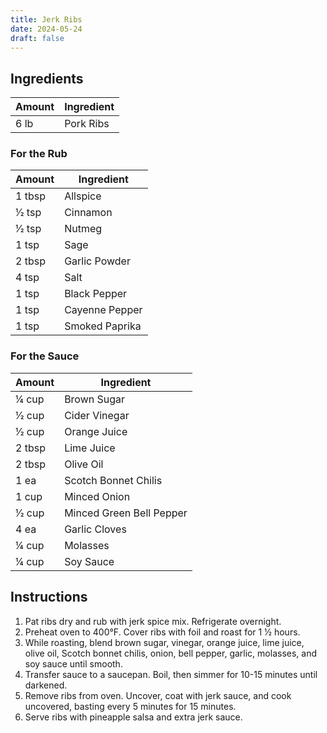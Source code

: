 ```yaml
---
title: Jerk Ribs
date: 2024-05-24
draft: false
---
```


## Ingredients

| Amount | Ingredient |
|--------|------------|
| 6 lb   | Pork Ribs  |

### For the Rub

| Amount  | Ingredient     |
|---------|----------------|
| 1 tbsp  | Allspice       |
| 1⁄2 tsp | Cinnamon       |
| 1⁄2 tsp | Nutmeg         |
| 1 tsp   | Sage           |
| 2 tbsp  | Garlic Powder  |
| 4 tsp   | Salt           |
| 1 tsp   | Black Pepper   |
| 1 tsp   | Cayenne Pepper |
| 1 tsp   | Smoked Paprika |

### For the Sauce

| Amount  | Ingredient               |
|---------|--------------------------|
| 1⁄4 cup | Brown Sugar              |
| 1⁄2 cup | Cider Vinegar            |
| 1⁄2 cup | Orange Juice             |
| 2 tbsp  | Lime Juice               |
| 2 tbsp  | Olive Oil                |
| 1 ea    | Scotch Bonnet Chilis     |
| 1 cup   | Minced Onion             |
| 1⁄2 cup | Minced Green Bell Pepper |
| 4 ea    | Garlic Cloves            |
| 1⁄4 cup | Molasses                 |
| 1⁄4 cup | Soy Sauce                |

## Instructions

1. Pat ribs dry and rub with jerk spice mix. Refrigerate overnight.
2. Preheat oven to 400°F. Cover ribs with foil and roast for 1 1⁄2 hours.
3. While roasting, blend brown sugar, vinegar, orange juice, lime juice, olive oil, Scotch bonnet chilis, onion, bell pepper, garlic, molasses, and soy sauce until smooth.
4. Transfer sauce to a saucepan. Boil, then simmer for 10-15 minutes until darkened.
5. Remove ribs from oven. Uncover, coat with jerk sauce, and cook uncovered, basting every 5 minutes for 15 minutes.
6. Serve ribs with pineapple salsa and extra jerk sauce.
